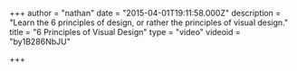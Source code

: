 +++
author = "nathan"
date = "2015-04-01T19:11:58.000Z"
description = "Learn the 6 principles of design, or rather the principles of visual design."
title = "6 Principles of Visual Design"
type = "video"
videoid = "by1B286NbJU"

+++


